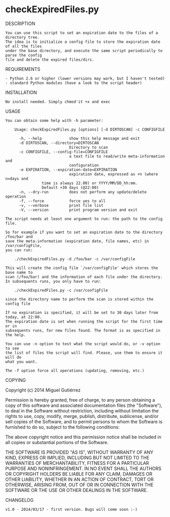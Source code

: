 checkExpiredFiles.py
==================================

DESCRIPTION

	You can use this script to set an expiration date to the files of a directory tree.
	The idea is to initialize a config file to store the expiration date of all the files
	under the base directory, and execute the same script periodically to parse the config
	file and delete the expired files/dirs.


REQUIREMENTS

	- Python 2.6 or higher (lower versions may work, but I haven't tested)
	- standard Python modules (have a look to the script header)

INSTALLATION

	No install needed. Simply chmod'it +x and exec


USAGE

	You can obtain some help with -h parameter:

		Usage: checkExpiredFiles.py [options] [-d DIRTOSCAN] -c CONFIGFILE

		  -h, --help            show this help message and exit
		  -d DIRTOSCAN, --directory=DIRTOSCAN
		                        Directory to scan
		  -c CONFIGFILE, --config-file=CONFIGFILE
                		        a text file to read/write meta-information and
		                        configuration
		  -e EXPIRATION, --expiration-date=EXPIRATION
                		        expiration date, expressed as +n (where n=days and
					time is always 22.00) or YYYY/MM/DD_hh:mm. 
					Default +30 days (@22:00)
		  -n, --dry-run         does not perform any update/delete operation
		  -f, --force           force yes to all
		  -v, --verbose         print file list
		  -V, --version         print program version and exit

	The script needs at least one argument to run: the path to the config file.

	So for example if you want to set an expiration date to the directory /foo/bar and
	save the meta-information (expiration date, file names, etc) in /var/configFile, 
	you can run:

		./checkExpiredFiles.py -d /foo/bar -c /var/configFile

	This will create the config file `/var/configFile' which stores the base name to
	scan (/foo/bar) and the information of each file under the directory.
	In subsequents runs, you only have to run:

		./checkExpiredFiles.py -c /var/configFile

	since the directory name to perform the scan is stored within the config file

	If no expiration is specified, it will be set to 30 days later from today, at 22:00.
	The expiration date is set when running the script for the first time or in
	subsequents runs, for new files found. The format is as specified in the help.

	You can use -n option to test what the script would do, or -v option to see
	the list of files the script will find. Please, use them to ensure it will do
	what you want.

	The -f option force all operations (updating, removing, etc.)
	

COPYING

  Copyright (c) 2014 Miguel Gutiérrez

  Permission is hereby granted, free of charge, to any person obtaining
  a copy of this software and associated documentation files (the
  "Software"), to deal in the Software without restriction, including
  without limitation the rights to use, copy, modify, merge, publish,
  distribute, sublicense, and/or sell copies of the Software, and to
  permit persons to whom the Software is furnished to do so, subject to
  the following conditions:

  The above copyright notice and this permission notice shall be included
  in all copies or substantial portions of the Software.

  THE SOFTWARE IS PROVIDED "AS IS", WITHOUT WARRANTY OF ANY KIND,
  EXPRESS OR IMPLIED, INCLUDING BUT NOT LIMITED TO THE WARRANTIES OF
  MERCHANTABILITY, FITNESS FOR A PARTICULAR PURPOSE AND NONINFRINGEMENT.
  IN NO EVENT SHALL THE AUTHORS OR COPYRIGHT HOLDERS BE LIABLE FOR ANY
  CLAIM, DAMAGES OR OTHER LIABILITY, WHETHER IN AN ACTION OF CONTRACT,
  TORT OR OTHERWISE, ARISING FROM, OUT OF OR IN CONNECTION WITH THE
  SOFTWARE OR THE USE OR OTHER DEALINGS IN THE SOFTWARE.


CHANGELOG

	v1.0 - 2014/03/17 - first version. Bugs will come soon :-)
